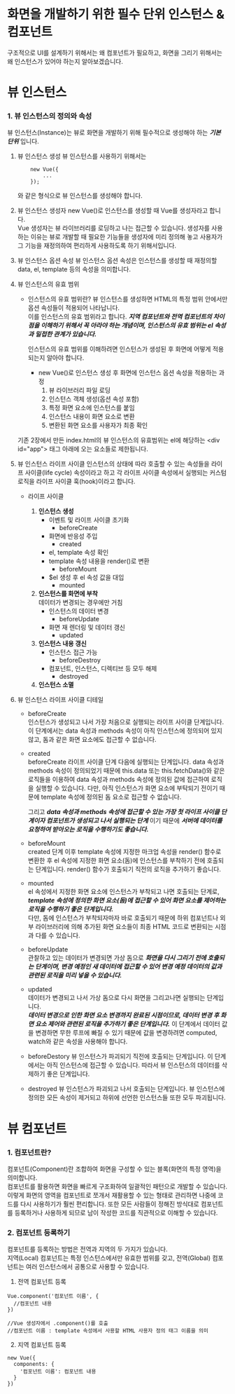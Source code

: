 # 화면을 개발하기 위한 필수 단위 인스턴스 & 컴포넌트

구조적으로 UI를 설계하기 위해서는 왜 컴포넌트가 필요하고, 화면을 그리기 위해서는 왜 인스턴스가 있어야 하는지 알아보겠습니다.

# 뷰 인스턴스

### 1. 뷰 인스턴스의 정의와 속성

뷰 인스턴스(Instance)는 뷰로 화면을 개발하기 위해 필수적으로 생성해야 하는 **_기본 단위_** 입니다.

1. 뷰 인스턴스 생성
   뷰 인스턴스를 사용하기 위해서는

   ```
       new Vue({
           ...
       });
   ```

   와 같은 형식으로 뷰 인스턴스를 생성해야 합니다.

2. 뷰 인스턴스 생성자
   new Vue()로 인스턴스를 생성할 때 Vue를 생성자라고 합니다.  
   Vue 생성자는 뷰 라이브러리를 로딩하고 나는 접근할 수 있습니다. 생성자를 사용하는 이유는 뷰로 개발할 때 필요한 기능들을 생성자에 미리 정의해 놓고 사용자가 그 기능을 재정의하여 편리하게 사용하도록 하기 위해서입니다.

3. 뷰 인스턴스 옵션 속성
   뷰 인스턴스 옵션 속성은 인스턴스를 생성할 때 재정의할 data, el, template 등의 속성을 의미합니다.

4. 뷰 인스턴스의 유효 범위

   - 인스턴스의 유효 범위란?
     뷰 인스턴스를 생성하면 HTML의 특정 범위 안에서만 옵션 속성들이 적용되어 나타납니다.  
     이를 인스턴스의 유효 범위라고 합니다. **_지역 컴포넌트와 전역 컴포넌트의 차이점을 이해하기 위해서 꼭 아라야 하는 개념이며, 인스턴스의 유효 범위는 el 속성과 밀접한 관계가 있습니다._**

     인스턴스의 유효 범위를 이해하려면 인스턴스가 생성된 후 화면에 어떻게 적용되는지 알아야 합니다.

     - new Vue()로 인스턴스 생성 후 화면에 인스턴스 옵션 속성을 적용하는 과정
       1. 뷰 라이브러리 파일 로딩
       2. 인스턴스 객체 생성(옵션 속성 포함)
       3. 특정 화면 요소에 인스턴스를 붙임
       4. 인스턴스 내용이 화면 요소로 변환
       5. 변환된 화면 요소를 사용자가 최종 확인

   기존 2장에서 만든 index.html의 뷰 인스턴스의 유효범위는 el에 해당하는 \<div id="app"> 태그 아래에 오는 요소들로 제한됩니다.

5. 뷰 인스턴스 라이프 사이클
   인스턴스의 상태에 따라 호출할 수 있는 속성들을 라이프 사이클(life cycle) 속성이라고 하고 각 라이프 사이클 속성에서 실행되는 커스텀 로직을 라이프 사이클 훅(hook)이라고 합니다.

   - 라이프 사이클

     1. **인스턴스 생성**
        - 이벤트 및 라이프 사이클 초기화
          - beforeCreate
        - 화면에 반응성 주입
          - created
        - el, template 속성 확인
        - template 속성 내용을 render()로 변환
          - beforeMount
        - $el 생성 후 el 속성 값을 대입
          - mounted
     2. **인스턴스를 화면에 부착**  
        데이터가 변경되는 경우에만 거침
        - 인스턴스의 데이터 변경
          - beforeUpdate
        - 화면 재 렌더링 및 데이터 갱신
          - updated
     3. **인스턴스 내용 갱신**
        - 인스턴스 접근 가능
          - beforeDestroy
        - 컴포넌트, 인스턴스, 디렉티브 등 모두 해제
          - destroyed
     4. **인스턴스 소멸**

6. 뷰 인스턴스 라이프 사이클 디테일

   - beforeCreate  
     인스턴스가 생성되고 나서 가장 처음으로 실행되는 라이프 사이클 단계입니다.  
      이 단계에서는 data 속성과 methods 속성이 아직 인스턴스에 정의되어 있지 않고, 돔과 같은 화면 요소에도 접근할 수 없습니다.
   - created  
     beforeCreate 라이프 사이클 단계 다음에 실행되는 단계입니다. data 속성과 methods 속성이 정의되었기 때문에 this.data 또는 this.fetchData()와 같은 로직들을 이용하여 data 속성과 methods 속성에 정의된 값에 접근하여 로직을 실행할 수 있습니다. 다만, 아직 인스턴스가 화면 요소에 부탁되기 전이기 때문에 template 속성에 정의된 돔 요소로 접근할 수 없습니다.

     그리고 **_data 속성과 methods 속성에 접근할 수 있는 가장 첫 라이프 사이클 단계이자 컴포넌트가 생성되고 나서 실행되는 단계_** 이기 때문에 **_서버에 데이터를 요청하여 받아오는 로직을 수행하기도 좋습니다._**

   - beforeMount  
     created 단계 이후 template 속성에 지정한 마크업 속성을 render() 함수로 변환한 후 el 속성에 지정한 화면 요소(돔)에 인스턴스를 부착하기 전에 호출되는 단계입니다. render() 함수가 호출되기 직전의 로직을 추가하기 좋습니다.

   - mounted  
      el 속성에서 지정한 화면 요소에 인스턴스가 부착되고 나면 호출되는 단계로, **_template 속성에 정의한 화면 요소(돔)에 접근할 수 있어 화면 요소를 제어하는 로직을 수행하기 좋은 단계입니다._**  
      다만, 돔에 인스턴스가 부착되자마자 바로 호출되기 때문에 하위 컴포넌트나 외부 라이브러리에 의해 추가된 화면 요소들이 최종 HTML 코드로 변환되는 시점과 다를 수 있습니다.

   - beforeUpdate  
     관찰하고 있는 데이터가 변경되면 가상 돔으로 **_화면을 다시 그리기 전에 호출되는 단계이며, 변경 예정인 새 데이터에 접근할 수 있어 변경 예정 데이터의 값과 관련된 로직을 미리 넣을 수 있습니다._**

   - updated  
     데이터가 변경되고 나서 가상 돔으로 다시 화면을 그리고나면 실행되는 단계입니다.  
     **_데이터 변경으로 인한 화면 요소 변경까지 완료된 시점이므로, 데이터 변경 후 화면 요소 제어와 관련된 로직을 추가하기 좋은 단계입니다._** 이 단계에서 데이터 값을 변경하면 무한 루프에 빠질 수 있기 때문에 값을 변경하려면 computed, watch와 같은 속성을 사용해야 합니다.

   - beforeDestory
     뷰 인스턴스가 파괴되기 직전에 호출되는 단계입니다. 이 단계에서는 아직 인스턴스에 접근할 수 있습니다. 따라서 뷰 인스턴스의 데이터를 삭제하기 좋은 단계입니다.

   - destroyed
     뷰 인스턴스가 파괴되고 나서 호출되는 단계입니다. 뷰 인스턴스에 정의한 모든 속성이 제거되고 하위에 선언한 인스턴스들 또한 모두 파괴됩니다.

# 뷰 컴포넌트

### 1. 컴포넌트란?

컴포넌트(Component)란 조합하여 화면을 구성할 수 있는 블록(화면의 특정 영역)을 의미합니다.  
컴포넌트를 활용하면 화면을 빠르게 구조화하여 일괄적인 패턴으로 개발할 수 있습니다.
이렇게 화면의 영역을 컴포넌트로 쪼개서 재활용할 수 있는 형태로 관리하면 나중에 코드를 다시 사용하기가 훨씬 편리합니다. 또한 모든 사람들이 정해진 방식대로 컴포넌트를 등록하거나 사용하게 되므로 남이 작성한 코드를 직관적으로 이해할 수 있습니다.

### 2. 컴포넌트 등록하기

컴포넌트를 등록하는 방법은 전역과 지역의 두 가지가 있습니다.  
지역(Local) 컴포넌트는 특정 인스턴스에서만 유효한 범위를 갖고, 전역(Global) 컴포넌트는 여러 인스턴스에서 공통으로 사용할 수 있습니다.

1. 전역 컴포넌트 등록

```
Vue.component('컴포넌트 이름', {
  //컴포넌트 내용
})

//Vue 생성자에서 .component()를 호출
//컴포넌트 이름 : template 속성에서 사용할 HTML 사용자 정의 태그 이름을 의미
```

2. 지역 컴포넌트 등록

```
new Vue({
  components: {
    '컴포넌트 이름': 컴포넌트 내용
  }
})
```
